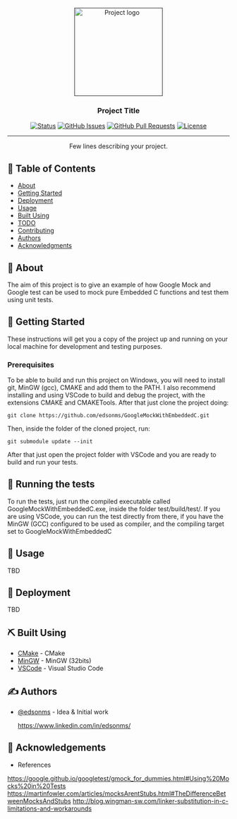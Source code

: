 <p align="center">
  <a href="" rel="noopener">
 <img width=200px height=200px src="https://i.imgur.com/6wj0hh6.jpg" alt="Project logo"></a>
</p>

<h3 align="center">Project Title</h3>

<div align="center">

[![Status](https://img.shields.io/badge/status-active-success.svg)]()
[![GitHub Issues](https://img.shields.io/github/issues/kylelobo/The-Documentation-Compendium.svg)](https://github.com/kylelobo/The-Documentation-Compendium/issues)
[![GitHub Pull Requests](https://img.shields.io/github/issues-pr/kylelobo/The-Documentation-Compendium.svg)](https://github.com/kylelobo/The-Documentation-Compendium/pulls)
[![License](https://img.shields.io/badge/license-MIT-blue.svg)](/LICENSE)

</div>

---

<p align="center"> Few lines describing your project.
    <br> 
</p>

## 📝 Table of Contents

- [About](#about)
- [Getting Started](#getting_started)
- [Deployment](#deployment)
- [Usage](#usage)
- [Built Using](#built_using)
- [TODO](../TODO.md)
- [Contributing](../CONTRIBUTING.md)
- [Authors](#authors)
- [Acknowledgments](#acknowledgement)

## 🧐 About <a name = "about"></a>

The aim of this project is to give an example of how Google Mock and Google test can be used to mock pure Embedded C functions and test them using unit tests.

## 🏁 Getting Started <a name = "getting_started"></a>

These instructions will get you a copy of the project up and running on your local machine for development and testing purposes. 

### Prerequisites

To be able to build and run this project on Windows, you will need to install git, MinGW (gcc), CMAKE and add them to the PATH. I also recommend installing and using VSCode to build and debug the project, with the extensions CMAKE and CMAKETools. After that just clone the project doing:
```
git clone https://github.com/edsonms/GoogleMockWithEmbeddedC.git
```
Then, inside the folder of the cloned project, run:
```
git submodule update --init
```

After that just open the project folder with VSCode and you are ready to build and run your tests.

## 🔧 Running the tests <a name = "tests"></a>

To run the tests, just run the compiled executable called GoogleMockWithEmbeddedC.exe, inside the folder test/build/test/. If you are using VSCode, you can run the test directly from there, if you have the MinGW (GCC) configured to be used as compiler, and the compiling target set to GoogleMockWithEmbeddedC

## 🎈 Usage <a name="usage"></a>

TBD

## 🚀 Deployment <a name = "deployment"></a>

TBD

## ⛏️ Built Using <a name = "built_using"></a>

- [CMake](https://cmake.org/) - CMake
- [MinGW](https://osdn.net/projects/mingw/) - MinGW (32bits)
- [VSCode](https://code.visualstudio.com/) - Visual Studio Code

## ✍️ Authors <a name = "authors"></a>

- [@edsonms](https://github.com/edsonms) - Idea & Initial work

  https://www.linkedin.com/in/edsonms/

## 🎉 Acknowledgements <a name = "acknowledgement"></a>

- References

https://google.github.io/googletest/gmock_for_dummies.html#Using%20Mocks%20in%20Tests
https://martinfowler.com/articles/mocksArentStubs.html#TheDifferenceBetweenMocksAndStubs
http://blog.wingman-sw.com/linker-substitution-in-c-limitations-and-workarounds